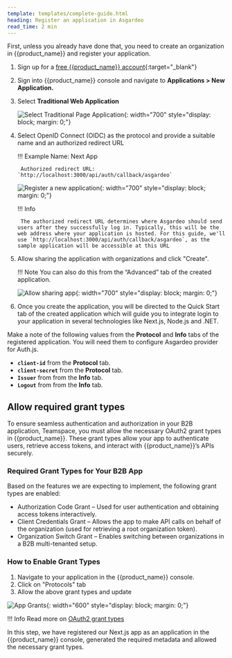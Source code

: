 ```yaml
---
template: templates/complete-guide.html
heading: Register an application in Asgardeo
read_time: 2 min
---
```


First, unless you already have done that, you need to create an organization in {{product_name}} and register your application.

1. Sign up for a [free {{product_name}} account](https://wso2.com/asgardeo/docs/get-started/create-asgardeo-account/){:target="_blank"}
2. Sign into {{product_name}} console and navigate to **Applications > New Application.**
3. Select **Traditional Web Application**

    ![Select Traditional Page Application]({{base_path}}/complete-guides/nextjs-b2b/assets/img/image3.png){: width="700" style="display: block; margin: 0;"}  

4. Select OpenID Connect (OIDC) as the protocol and provide a suitable name and an authorized redirect URL

    !!! Example
        Name: Next App
        
        Authorized redirect URL: `http://localhost:3000/api/auth/callback/asgardeo`

    ![Register a new application]({{base_path}}/complete-guides/nextjs-b2b/assets/img/image4.png){: width="700" style="display: block; margin: 0;"}

    !!! Info

        The authorized redirect URL determines where Asgardeo should send users after they successfully log in. Typically, this will be the web address where your application is hosted. For this guide, we'll use `http://localhost:3000/api/auth/callback/asgardeo`, as the sample application will be accessible at this URL

5. Allow sharing the application with organizations and click "Create".

    !!! Note
        You can also do this from the “Advanced” tab of the created application.

    ![Allow sharing app]({{base_path}}/complete-guides/nextjs-b2b/assets/img/image5.png){: width="700" style="display: block; margin: 0;"}

6. Once you create the application, you will be directed to the Quick Start tab of the created application which will guide you to integrate login to your application in several technologies like Next.js, Node.js and .NET.

Make a note of the following values from the **Protocol** and **Info** tabs of the registered application. You will need them to configure  Asgardeo provider for Auth.js.

- **`client-id`** from the **Protocol** tab. 
- **`client-secret`** from the **Protocol** tab. 
- **`Issuer`** from from the **Info** tab.
- **`Logout`** from from the **Info** tab.

## Allow required grant types

To ensure seamless authentication and authorization in your B2B application, Teamspace, you must allow the necessary OAuth2 grant types in {{product_name}}. These grant types allow your app to authenticate users, retrieve access tokens, and interact with {{product_name}}’s APIs securely.

### Required Grant Types for Your B2B App

Based on the features we are expecting to implement, the following grant types are enabled:

- Authorization Code Grant – Used for user authentication and obtaining access tokens interactively.
- Client Credentials Grant – Allows the app to make API calls on behalf of the organization (used for retrieving a root organization token).
- Organization Switch Grant – Enables switching between organizations in a B2B multi-tenanted setup.

### How to Enable Grant Types

1. Navigate to your application in the {{product_name}} console.
2. Click on "Protocols" tab
3. Allow the above grant types and update

![App Grants]({{base_path}}/complete-guides/nextjs-b2b/assets/img/image9.png){: width="600" style="display: block; margin: 0;"}  

!!! Info
    Read more on [OAuth2 grant types]({{base_path}}/references/grant-types/)


In this step, we have registered our Next.js app as an application in the {{product_name}} console, generated the required metadata and allowed the necessary grant types.
